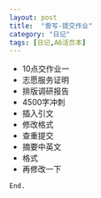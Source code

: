 ```yaml
---
layout: post
title:  "誊写-提交作业"
category: "日记"
tags: [日记,A6活页本]
---
```


- 10点交作业一
- 志愿服务证明
- 排版调研报告
- 4500字冲刺
- 插入引文
- 修改格式
- 查重提交
- 摘要中英文
- 格式
- 再修改一下

`End.`
